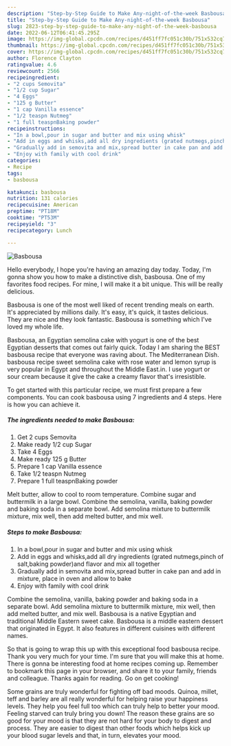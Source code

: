```yaml
---
description: "Step-by-Step Guide to Make Any-night-of-the-week Basbousa"
title: "Step-by-Step Guide to Make Any-night-of-the-week Basbousa"
slug: 2823-step-by-step-guide-to-make-any-night-of-the-week-basbousa
date: 2022-06-12T06:41:45.295Z
image: https://img-global.cpcdn.com/recipes/d451ff7fc051c30b/751x532cq70/basbousa-recipe-main-photo.jpg
thumbnail: https://img-global.cpcdn.com/recipes/d451ff7fc051c30b/751x532cq70/basbousa-recipe-main-photo.jpg
cover: https://img-global.cpcdn.com/recipes/d451ff7fc051c30b/751x532cq70/basbousa-recipe-main-photo.jpg
author: Florence Clayton
ratingvalue: 4.6
reviewcount: 2566
recipeingredient:
- "2 cups Semovita"
- "1/2 cup Sugar"
- "4 Eggs"
- "125 g Butter"
- "1 cap Vanilla essence"
- "1/2 teaspn Nutmeg"
- "1 full teaspnBaking powder"
recipeinstructions:
- "In a bowl,pour in sugar and butter and mix using whisk"
- "Add in eggs and whisks,add all dry ingredients (grated nutmegs,pinch of salt,baking powder)and flavor and mix all together"
- "Gradually add in semovita and mix,spread butter in cake pan and add in mixture, place in oven and allow to bake"
- "Enjoy with family with cool drink"
categories:
- Recipe
tags:
- basbousa

katakunci: basbousa 
nutrition: 131 calories
recipecuisine: American
preptime: "PT18M"
cooktime: "PT53M"
recipeyield: "3"
recipecategory: Lunch

---
```



![Basbousa](https://img-global.cpcdn.com/recipes/d451ff7fc051c30b/751x532cq70/basbousa-recipe-main-photo.jpg)

Hello everybody, I hope you're having an amazing day today. Today, I'm gonna show you how to make a distinctive dish, basbousa. One of my favorites food recipes. For mine, I will make it a bit unique. This will be really delicious.

Basbousa is one of the most well liked of recent trending meals on earth. It's appreciated by millions daily. It's easy, it's quick, it tastes delicious. They are nice and they look fantastic. Basbousa is something which I've loved my whole life.

Basbousa, an Egyptian semolina cake with yogurt is one of the best Egyptian desserts that comes out fairly quick. Today I am sharing the BEST basbousa recipe that everyone was raving about. The Mediterranean Dish. basbousa recipe sweet semolina cake with rose water and lemon syrup is very popular in Egypt and throughout the Middle East.in. I use yogurt or sour cream because it give the cake a creamy flavor that&#39;s irresistible.


To get started with this particular recipe, we must first prepare a few components. You can cook basbousa using 7 ingredients and 4 steps. Here is how you can achieve it.

<!--inarticleads1-->

##### The ingredients needed to make Basbousa:

1. Get 2 cups Semovita
1. Make ready 1/2 cup Sugar
1. Take 4 Eggs
1. Make ready 125 g Butter
1. Prepare 1 cap Vanilla essence
1. Take 1/2 teaspn Nutmeg
1. Prepare 1 full teaspnBaking powder


Melt butter, allow to cool to room temperature. Combine sugar and buttermilk in a large bowl. Combine the semolina, vanilla, baking powder and baking soda in a separate bowl. Add semolina mixture to buttermilk mixture, mix well, then add melted butter, and mix well. 

<!--inarticleads2-->

##### Steps to make Basbousa:

1. In a bowl,pour in sugar and butter and mix using whisk
1. Add in eggs and whisks,add all dry ingredients (grated nutmegs,pinch of salt,baking powder)and flavor and mix all together
1. Gradually add in semovita and mix,spread butter in cake pan and add in mixture, place in oven and allow to bake
1. Enjoy with family with cool drink


Combine the semolina, vanilla, baking powder and baking soda in a separate bowl. Add semolina mixture to buttermilk mixture, mix well, then add melted butter, and mix well. Basbousa is a native Egyptian and traditional Middle Eastern sweet cake. Basbousa is a middle eastern dessert that originated in Egypt. It also features in different cuisines with different names. 

So that is going to wrap this up with this exceptional food basbousa recipe. Thank you very much for your time. I'm sure that you will make this at home. There is gonna be interesting food at home recipes coming up. Remember to bookmark this page in your browser, and share it to your family, friends and colleague. Thanks again for reading. Go on get cooking!

Some grains are truly wonderful for fighting off bad moods. Quinoa, millet, teff and barley are all really wonderful for helping raise your happiness levels. They help you feel full too which can truly help to better your mood. Feeling starved can truly bring you down! The reason these grains are so good for your mood is that they are not hard for your body to digest and process. They are easier to digest than other foods which helps kick up your blood sugar levels and that, in turn, elevates your mood.
